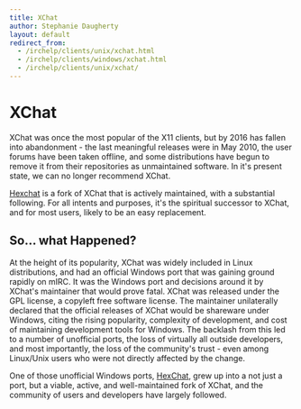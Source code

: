 ```yaml
---
title: XChat
author: Stephanie Daugherty
layout: default
redirect_from:
  - /irchelp/clients/unix/xchat.html
  - /irchelp/clients/windows/xchat.html
  - /irchelp/clients/unix/xchat/
---
```

# XChat

XChat was once the most popular of the X11 clients, but by 2016 has fallen into abandonment - the last meaningful releases were in
May 2010, the user forums have been taken offline, and some distributions have begun to remove it from their repositories as unmaintained software. In it's present state, we can no longer recommend XChat.

[Hexchat](/irchelp/clients/cross/hexchat.html) is a fork of XChat that is actively
maintained, with a substantial following. For all intents and purposes, it's
the spiritual successor to XChat, and for most users,  likely to be an easy
replacement.

## So... what Happened?
At the height of its popularity, XChat was widely included in Linux distributions,
and had an official Windows port that was gaining ground rapidly on mIRC. It was
the Windows port and decisions around it by XChat's maintainer that would prove
fatal. XChat was released under the GPL license, a copyleft free software license.
The maintainer unilaterally declared that the official releases of XChat would
be shareware under Windows, citing the rising popularity, complexity of development,
and cost of maintaining development tools for Windows. The backlash from this led
to a number of unofficial ports, the loss of virtually all outside developers,
and most importantly, the loss of the community's trust - even among Linux/Unix users
who were not directly affected by the change.

One of those unofficial Windows ports, [HexChat](/irchelp/clients/cross/hexchat.html),
grew up into a not just a port, but a viable, active, and well-maintained fork of
XChat, and the community of users and developers have largely followed.
